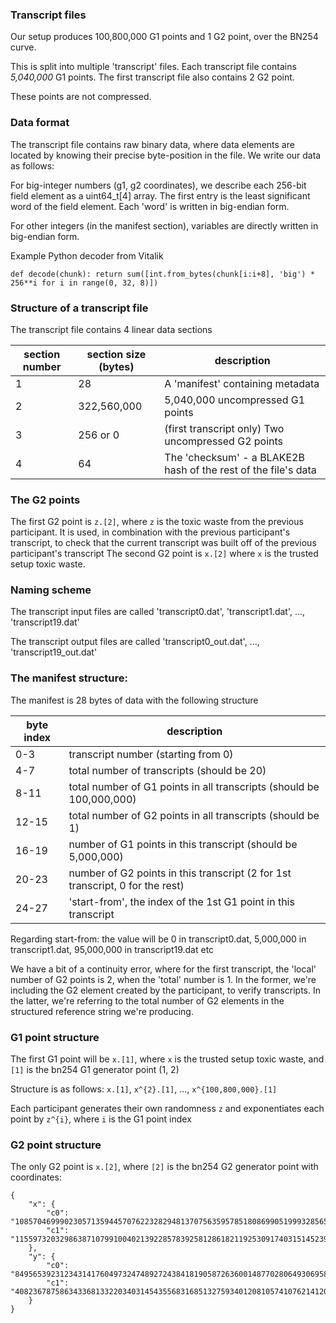 ### Transcript files

Our setup produces 100,800,000 G1 points and 1 G2 point, over the BN254 curve.

This is split into multiple 'transcript' files. Each transcript file contains *5,040,000* G1 points. The first transcript file also contains 2 G2 point.

These points are not compressed.

### Data format

The transcript file contains raw binary data, where data elements are located by knowing their precise byte-position in the file. We write our data as follows:

For big-integer numbers (g1, g2 coordinates), we describe each 256-bit field element as a uint64_t[4] array. The first entry is the least significant word of the field element. Each 'word' is written in big-endian form.

For other integers (in the manifest section), variables are directly written in big-endian form.

Example Python decoder from Vitalik

```
def decode(chunk): return sum([int.from_bytes(chunk[i:i+8], 'big') * 256**i for i in range(0, 32, 8)])
```

### Structure of a transcript file

The transcript file contains 4 linear data sections

| section number | section size (bytes) | description |
| --- | --- | --- |
| 1 | 28 | A 'manifest' containing metadata |
| 2 | 322,560,000 | 5,040,000 uncompressed G1 points |
| 3 | 256 or 0 | (first transcript only) Two uncompressed G2 points |
| 4 | 64 | The 'checksum' - a BLAKE2B hash of the rest of the file's data |

### The G2 points

The first G2 point is `z.[2]`, where `z` is the toxic waste from the previous participant. It is used, in combination with the previous participant's transcript, to check that the current transcript was built off of the previous participant's transcript
The second G2 point is `x.[2]` where `x` is the trusted setup toxic waste.

### Naming scheme

The transcript input files are called 'transcript0.dat', 'transcript1.dat', ..., 'transcript19.dat'

The transcript output files are called 'transcript0_out.dat', ..., 'transcript19_out.dat'

### The manifest structure:

The manifest is 28 bytes of data with the following structure

| byte index | description |
| --- | --- |
|0-3 | transcript number (starting from 0) |
|4-7 | total number of transcripts (should be 20) |
|8-11 | total number of G1 points in all transcripts (should be 100,000,000) |
|12-15 | total number of G2 points in all transcripts (should be 1) |
|16-19 | number of G1 points in this transcript (should be 5,000,000) |
|20-23 | number of G2 points in this transcript (2 for 1st transcript, 0 for the rest) |
|24-27 | 'start-from', the index of the 1st G1 point in this transcript |

Regarding start-from: the value will be 0 in transcript0.dat, 5,000,000 in transcript1.dat, 95,000,000 in transcript19.dat etc  

We have a bit of a continuity error, where for the first transcript, the 'local' number of G2 points is 2, when the 'total' number is 1. In the former, we're including the G2 element created by the participant, to verify transcripts. In the latter, we're referring to the total number of G2 elements in the structured reference string we're producing.

### G1 point structure

The first G1 point will be `x.[1]`, where `x` is the trusted setup toxic waste, and `[1]` is the bn254 G1 generator point (1, 2)

Structure is as follows: `x.[1]`, `x^{2}.[1]`, ..., `x^{100,800,000}.[1]`  

Each participant generates their own randomness `z` and exponentiates each point by `z^{i}`, where `i` is the G1 point index

### G2 point structure

The only G2 point is `x.[2]`, where `[2]` is the bn254 G2 generator point with coordinates:

```
{
    "x": {
        "c0": "10857046999023057135944570762232829481370756359578518086990519993285655852781",
        "c1": "11559732032986387107991004021392285783925812861821192530917403151452391805634"
    },
    "y": {
        "c0": "8495653923123431417604973247489272438418190587263600148770280649306958101930",
        "c1": "4082367875863433681332203403145435568316851327593401208105741076214120093531"
    }
}
```
